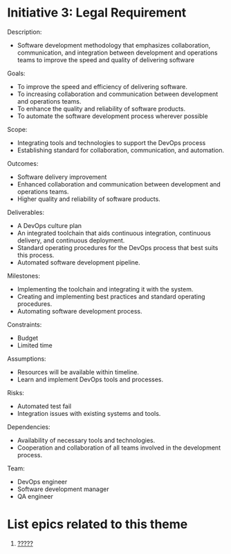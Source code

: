 # Initiative 3: Legal Requirement
Description: 
* Software development methodology that emphasizes collaboration, communication, and integration between development and operations teams to improve the speed and quality of delivering software

Goals: 
* To improve the speed and efficiency of delivering software.
* To increasing collaboration and communication between development and operations teams.
* To enhance the quality and reliability of software products.
* To automate the software development process wherever possible

Scope: 
* Integrating tools and technologies to support the DevOps process
* Establishing standard for collaboration, communication, and automation.

Outcomes:
* Software delivery improvement
* Enhanced collaboration and communication between development and operations teams.
* Higher quality and reliability of software products.

Deliverables:
* A DevOps culture plan
* An integrated toolchain that aids continuous integration, continuous delivery, and continuous deployment.
* Standard operating procedures for the DevOps process that best suits this process.
* Automated software development pipeline.

Milestones:
* Implementing the toolchain and integrating it with the system.
* Creating and implementing best practices and standard operating procedures.
* Automating software development process.

Constraints:
* Budget
* Limited time

Assumptions:
* Resources will be available within timeline.
* Learn and implement DevOps tools and processes.

Risks:
* Automated test fail
* Integration issues with existing systems and tools.

Dependencies:
* Availability of necessary tools and technologies.
* Cooperation and collaboration of all teams involved in the development process.

Team: 
* DevOps engineer 
* Software development manager 
* QA engineer

# List epics related to this theme
1. [?????](/Users/alexjang/PycharmProjects/mywebclass-agile-docs/documentation/theme_1/initiatives/epic_PGJ.md[epic_PGJ.md](epic_PGJ.md))
